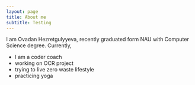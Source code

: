 ```yaml
---
layout: page
title: About me
subtitle: Testing
---
```


I am Ovadan Hezretgulyyeva, recently graduated form NAU with Computer Science degree. 
Currently,
* I am a coder coach 
* working on OCR project
* trying to live zero  waste lifestyle 
* practicing yoga 
  


